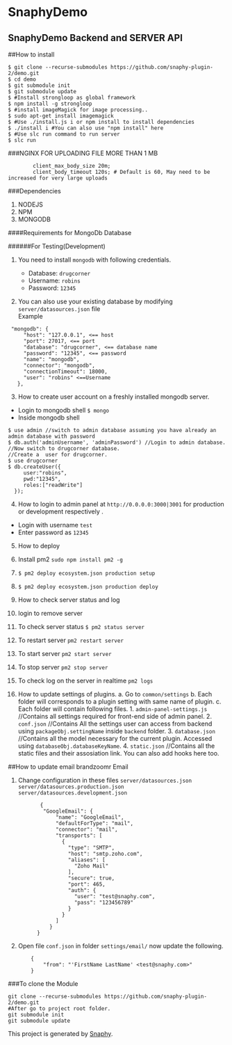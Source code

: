 #  SnaphyDemo
## SnaphyDemo Backend and SERVER API

##How to install
```
$ git clone --recurse-submodules https://github.com/snaphy-plugin-2/demo.git
$ cd demo
$ git submodule init 
$ git submodule update
$ #Install strongloop as global framework
$ npm install -g strongloop
$ #install imageMagick for image processing..
$ sudo apt-get install imagemagick
$ #Use ./install.js i or npm install to install dependencies
$ ./install i #You can also use "npm install" here
$ #Use slc run command to run server
$ slc run 
```

###NGINX
FOR UPLOADING FILE MORE THAN 1 MB
```
        client_max_body_size 20m;
        client_body_timeout 120s; # Default is 60, May need to be increased for very large uploads
```



###Dependencies 
1. NODEJS
2. NPM
3. MONGODB 

####Requirements for MongoDb Database 

######For Testing(Development)
1. You need to install `mongodb` with following credentials. 
    * Database: `drugcorner`
    * Username: `robins`
    * Password: `12345` 
    
2. You can also use your existing database by modifying `server/datasources.json` file  
Example
```
 "mongodb": {
     "host": "127.0.0.1", <== host
     "port": 27017, <== port
     "database": "drugcorner", <== database name
     "password": "12345", <== password
     "name": "mongodb",
     "connector": "mongodb",
     "connectionTimeout": 18000,
     "user": "robins" <==Username
   },
```


3. How to create user account on a freshly installed mongodb server.
  * Login to mongodb shell `$ mongo`
  * Inside mongodb shell
  ```
  $ use admin //switch to admin database assuming you have already an admin database with password
  $ db.auth('adminUsername', 'adminPassword') //Login to admin database.
  //Now switch to drugcorner database. 
  //Create a  user for drugcorner.
  $ use drugcorner 
  $ db.createUser({
       user:"robins",
       pwd:"12345",
       roles:["readWrite"]
    });
  ```
  
  
4. How to login to admin panel at `http://0.0.0.0:3000|3001`  for production or development respectively .
  * Login with username `test`
  * Enter password as `12345`
  
  
5. How to deploy 
0. Install pm2 `sudo npm install pm2 -g`
1. `$ pm2 deploy ecosystem.json production setup`
2. `$ pm2 deploy ecosystem.json production deploy`


6. How to check server status and log
1. login to remove server
2. To check server status `$ pm2 status server`
3. To restart server `pm2 restart server`
3. To start server `pm2 start server`
3. To stop server `pm2 stop server`
3. To check log on the server in realtime `pm2 logs`




7. How to update settings of plugins.
    a. Go to `common/settings`
    b. Each folder will corresponds to a plugin setting with same name of plugin.
    c. Each folder will contain following files.
        1. `admin-panel-settings.js` //Contains all settings required for front-end side of admin panel.
        2. `conf.json` //Contains All the settings user can access from backend using `packageObj.settingName` inside `backend` folder.
        3. `database.json` //Contains all the model necessary for the current plugin. Accessed using `databaseObj.databaseKeyName`.
        4. `static.json`  //Contains all the static files and their assosiation link. You can also add hooks here too.


##How to update email brandzoomr Email
1. Change configuration in these files
    `server/datasources.json`  
   `server/datasources.production.json`  
   `server/datasources.development.json`      
    ```
           {
            "GoogleEmail": {
                "name": "GoogleEmail",
                "defaultForType": "mail",
                "connector": "mail",
                "transports": [
                  {
                    "type": "SMTP",
                    "host": "smtp.zoho.com",
                    "aliases": [
                      "Zoho Mail"
                    ],
                    "secure": true,
                    "port": 465,
                    "auth": {
                      "user": "test@snaphy.com",
                      "pass": "123456789"
                    }
                  }
                ]
              }
          }
    ```
2. Open file `conf.json` in folder `settings/email/` now update the following.   
    ```
        {     
            "from": "'FirstName LastName' <test@snaphy.com>"
        }
    ```

###To clone the Module
```
git clone --recurse-submodules https://github.com/snaphy-plugin-2/demo.git
#After go to project root folder.
git submodule init 
git submodule update
```

This project is generated by [Snaphy](http://snaphy.com).